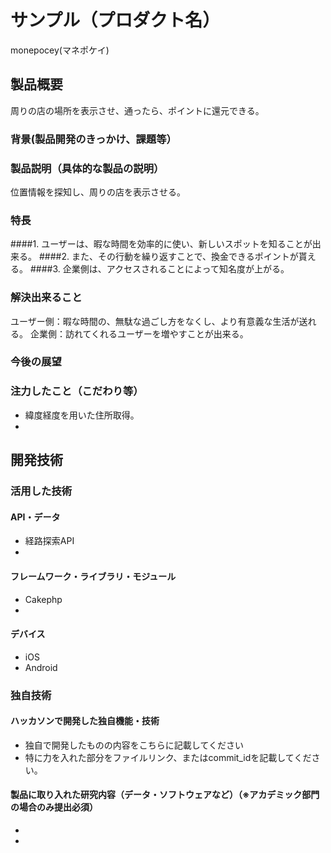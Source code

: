 # サンプル（プロダクト名）
monepocey(マネポケイ)
## 製品概要
  周りの店の場所を表示させ、通ったら、ポイントに還元できる。
### 背景(製品開発のきっかけ、課題等）
  
### 製品説明（具体的な製品の説明）
  位置情報を探知し、周りの店を表示させる。
### 特長
####1. ユーザーは、暇な時間を効率的に使い、新しいスポットを知ることが出来る。
####2. また、その行動を繰り返すことで、換金できるポイントが貰える。
####3. 企業側は、アクセスされることによって知名度が上がる。

### 解決出来ること
  ユーザー側：暇な時間の、無駄な過ごし方をなくし、より有意義な生活が送れる。
  企業側：訪れてくれるユーザーを増やすことが出来る。
### 今後の展望
### 注力したこと（こだわり等）
* 緯度経度を用いた住所取得。
* 

## 開発技術
### 活用した技術
#### API・データ
* 経路探索API
* 

#### フレームワーク・ライブラリ・モジュール
* Cakephp
* 

#### デバイス
* iOS
* Android

### 独自技術
#### ハッカソンで開発した独自機能・技術
* 独自で開発したものの内容をこちらに記載してください
* 特に力を入れた部分をファイルリンク、またはcommit_idを記載してください。

#### 製品に取り入れた研究内容（データ・ソフトウェアなど）（※アカデミック部門の場合のみ提出必須）
* 
* 
